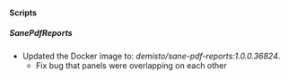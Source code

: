 #### Scripts
##### SanePdfReports
- Updated the Docker image to: *demisto/sane-pdf-reports:1.0.0.36824*.
  - Fix bug that panels were overlapping on each other
